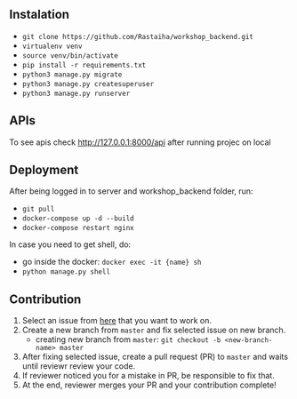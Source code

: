 ## Instalation

- `git clone https://github.com/Rastaiha/workshop_backend.git`
- `virtualenv venv`
- `source venv/bin/activate`
- `pip install -r requirements.txt`
- `python3 manage.py migrate`
- `python3 manage.py createsuperuser`
- `python3 manage.py runserver`

## APIs

To see apis check http://127.0.0.1:8000/api after running projec on local
 
## Deployment

After being logged in to server and workshop_backend folder, run:
- `git pull`
- `docker-compose up -d --build`
- `docker-compose restart nginx`

In case you need to get shell, do:
- go inside the docker: `docker exec -it {name} sh`
- `python manage.py shell`

## Contribution

1. Select an issue from [here](https://github.com/Rastaiha/workshop_backend/issues) that you want to work on.
2. Create a new branch from `master` and fix selected issue on new branch.
      * creating new branch from `master`: `git checkout -b <new-branch-name> master`
3. After fixing selected issue, create a pull request (PR) to `master` and waits until reviewr review your code.
4. If reviewer noticed you for a mistake in PR, be responsible to fix that.
5. At the end, reviewer merges your PR and your contribution complete!
